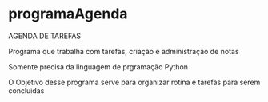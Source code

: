 # programaAgenda
AGENDA DE TAREFAS


Programa que trabalha com tarefas, criação e administração de notas


Somente precisa da linguagem de prgramação Python 

O Objetivo desse programa serve para organizar rotina e tarefas para serem concluidas 
